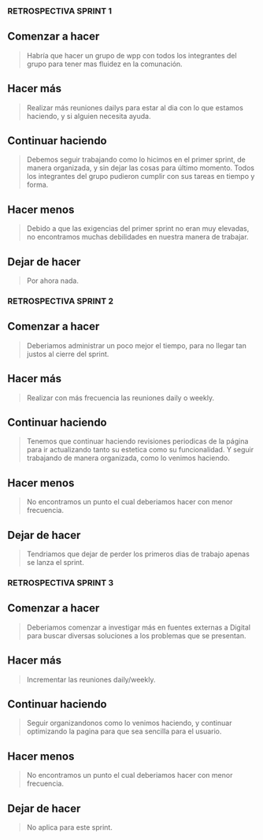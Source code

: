 ### **RETROSPECTIVA SPRINT 1**

## Comenzar a hacer
>Habría que hacer un grupo de wpp con todos los integrantes del grupo para tener mas fluidez en la comunación.  
## Hacer más
>Realizar más reuniones dailys para estar al dia con lo que estamos haciendo, y si alguien necesita ayuda.
## Continuar haciendo
>Debemos seguir trabajando como lo hicimos en el primer sprint, de manera organizada, y sin dejar las cosas para último momento. Todos los integrantes del grupo pudieron cumplir con sus tareas en tiempo y forma. 
## Hacer menos
> Debido a que las exigencias del primer sprint no eran muy elevadas, no encontramos muchas debilidades en nuestra manera de trabajar.
## Dejar de hacer
> Por ahora nada.

### **RETROSPECTIVA SPRINT 2** 

## Comenzar a hacer
>Deberiamos administrar un poco mejor el tiempo, para no llegar tan justos al cierre del sprint.
## Hacer más
>Realizar con más frecuencia las reuniones daily o weekly.
## Continuar haciendo
>Tenemos que continuar haciendo revisiones periodicas de la página para ir actualizando tanto su estetica como su funcionalidad. Y seguir trabajando de manera organizada, como lo venimos haciendo.
## Hacer menos
> No encontramos un punto el cual deberiamos hacer con menor frecuencia.
## Dejar de hacer
> Tendriamos que dejar de perder los primeros dias de trabajo apenas se lanza el sprint. 

### **RETROSPECTIVA SPRINT 3** 

## Comenzar a hacer
> Deberiamos comenzar a investigar más en fuentes externas a Digital para buscar diversas soluciones a los problemas que se presentan.
## Hacer más
> Incrementar las reuniones daily/weekly.
## Continuar haciendo
> Seguir organizandonos como lo venimos haciendo, y continuar optimizando la pagina para que sea sencilla para el usuario.
## Hacer menos
> No encontramos un punto el cual deberiamos hacer con menor frecuencia.
## Dejar de hacer
> No aplica para este sprint.




